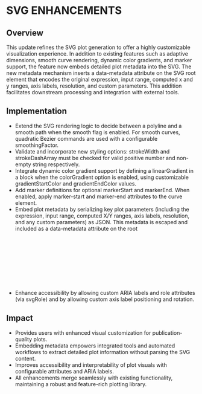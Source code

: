 # SVG ENHANCEMENTS

## Overview
This update refines the SVG plot generation to offer a highly customizable visualization experience. In addition to existing features such as adaptive dimensions, smooth curve rendering, dynamic color gradients, and marker support, the feature now embeds detailed plot metadata into the SVG. The new metadata mechanism inserts a data-metadata attribute on the SVG root element that encodes the original expression, input range, computed x and y ranges, axis labels, resolution, and custom parameters. This addition facilitates downstream processing and integration with external tools.

## Implementation
- Extend the SVG rendering logic to decide between a polyline and a smooth path when the smooth flag is enabled. For smooth curves, quadratic Bezier commands are used with a configurable smoothingFactor.
- Validate and incorporate new styling options: strokeWidth and strokeDashArray must be checked for valid positive number and non-empty string respectively.
- Integrate dynamic color gradient support by defining a linearGradient in a <defs> block when the colorGradient option is enabled, using customizable gradientStartColor and gradientEndColor values.
- Add marker definitions for optional markerStart and markerEnd. When enabled, apply marker-start and marker-end attributes to the curve element.
- Embed plot metadata by serializing key plot parameters (including the expression, input range, computed X/Y ranges, axis labels, resolution, and any custom parameters) as JSON. This metadata is escaped and included as a data-metadata attribute on the root <svg> element.
- Enhance accessibility by allowing custom ARIA labels and role attributes (via svgRole) and by allowing custom axis label positioning and rotation.

## Impact
- Provides users with enhanced visual customization for publication-quality plots.
- Embedding metadata empowers integrated tools and automated workflows to extract detailed plot information without parsing the SVG content.
- Improves accessibility and interpretability of plot visuals with configurable attributes and ARIA labels.
- All enhancements merge seamlessly with existing functionality, maintaining a robust and feature-rich plotting library.